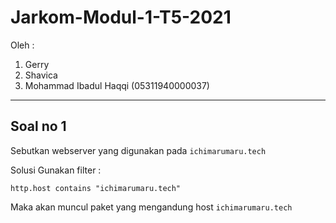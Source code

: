 # Jarkom-Modul-1-T5-2021
Oleh :
1. Gerry
2. Shavica
3. Mohammad Ibadul Haqqi (05311940000037)

---

## Soal no 1
Sebutkan webserver yang digunakan pada `ichimarumaru.tech` 

Solusi
Gunakan filter :

```
http.host contains "ichimarumaru.tech"
```

Maka akan muncul paket yang mengandung host `ichimarumaru.tech`
